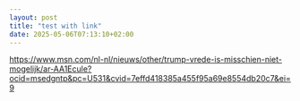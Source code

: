 ```yaml
---
layout: post
title: "test with link"
date: 2025-05-06T07:13:10+02:00
---
```


https://www.msn.com/nl-nl/nieuws/other/trump-vrede-is-misschien-niet-mogelijk/ar-AA1Ecule?ocid=msedgntp&pc=U531&cvid=7effd418385a455f95a69e8554db20c7&ei=9
